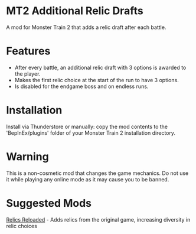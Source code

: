 # MT2 Additional Relic Drafts

A mod for Monster Train 2 that adds a relic draft after each battle.

# Features

- After every battle, an additional relic draft with 3 options is awarded to the player.
- Makes the first relic choice at the start of the run to have 3 options.
- Is disabled for the endgame boss and on endless runs. 

# Installation

Install via Thunderstore or manually: copy the mod contents to the 'BepInEx/plugins' folder of your Monster Train 2 installation directory.

# Warning

This is a non-cosmetic mod that changes the game mechanics. Do not use it while playing any online mode as it may cause you to be banned.

# Suggested Mods
[Relics Reloaded](https://thunderstore.io/c/monster-train-2/p/GravitonGamer/Monster_Train_2_Relics_Reloaded/) - Adds relics from the original game, increasing diversity in relic choices

